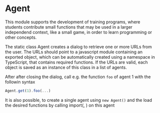 # Agent
This module supports the development of training programs, where students contribute small functions that may be used in a larger independend context, like a small game, in order to learn programming or other concepts.

The static class Agent creates a dialog to retrieve one or more URLs from the user. The URLs should point to a javascript module containing an exported object, which can be automatically created using a namespace in TypeScript, that contains required functions. If the URLs are valid, each object is saved as an instance of this class in a list of agents.

After after closing the dialog, call e.g. the function `foo` of agent 1 with the followin syntax 
```typescript 
Agent.get(1).foo(...)
``` 

It is also possible, to create a single agent using `new Agent()` and the load the desired functions by calling import(<url>, <functions>) on this agent

